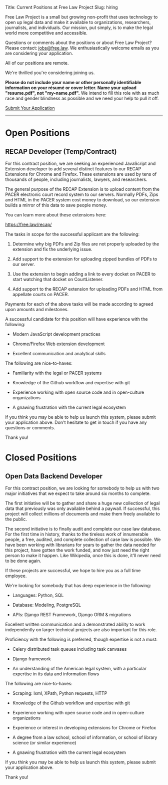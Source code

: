 Title: Current Positions at Free Law Project
Slug: hiring

Free Law Project is a small but growing non-profit that uses technology to open up legal data and make it available to organizations, researchers, journalists, and individuals. Our mission, put simply, is to make the legal world more competitive and accessible. 

Questions or comments about the positions or about Free Law Project? Please contact: <a href="mailto:jobs@free.law">jobs@free.law</a>. We enthusiastically welcome emails as you are considering your application.

All of our positions are remote.

We're thrilled you're considering joining us.

<div class="alert alert-info" role="alert">
    <p><strong>Please do not include your name or other personally identifiable information on your résumé or cover letter. Name your upload "resume.pdf", not "my-name.pdf".</strong> We intend to fill this role with as much race and gender blindness as possible and we need your help to pull it off.
    </p>
</div>

<p class="text-center">
    <a href="https://docs.google.com/forms/d/e/1FAIpQLSdbRrrOiKu74tgt7wJ1HEEz1XFRyn2XwYpIryxcB6aRJqd0_g/viewform?usp=sf_link" class="btn btn-lg btn-primary"><i class="fa fa-check"></i> Submit Your Application</a>
</p>




--------

# Open Positions

## RECAP Developer (Temp/Contract)

For this contract position, we are seeking an experienced JavaScript and Extension developer to add several distinct features to our RECAP Extensions for Chrome and Firefox. These extensions are used by tens of thousands of people, including journalists, lawyers, and researchers.

The general purpose of the RECAP Extension is to upload content from the PACER electronic court record system to our servers. Normally PDFs, Zips and HTML in the PACER system cost money to download, so our extension builds a mirror of this data to save people money. 

You can learn more about these extensions here:

https://free.law/recap/

The tasks in scope for the successful applicant are the following:

1. Determine why big PDFs and Zip files are not properly uploaded by the extension and fix the underlying issue.

1. Add support to the extension for uploading zipped bundles of PDFs to our server.

1. Use the extension to begin adding a link to every docket on PACER to start watching that docket on CourtListener.

1. Add support to the RECAP extension for uploading PDFs and HTML from appellate courts on PACER. 

Payments for each of the above tasks will be made according to agreed upon amounts and milestones.

A successful candidate for this position will have experience with the following:

 - Modern JavaScript development practices
 
 - Chrome/Firefox Web extension development
 
 - Excellent communication and analytical skills
 
The following are nice-to-haves:

 - Familiarity with the legal or PACER systems

 - Knowledge of the Github workflow and expertise with git

 - Experience working with open source code and in open-culture organizations

 - A gnawing frustration with the current legal ecosystem

If you think you may be able to help us launch this system, please submit your application above. Don't hesitate to get in touch if you have any questions or comments.

Thank you!


# Closed Positions

## Open Data Backend Developer

For this contract position, we are looking for somebody to help us with two major initiatives that we expect to take around six months to complete. 

The first initiative will be to gather and share a huge new collection of legal data that previously was only available behind a paywall. If successful, this project will collect millions of documents and make them freely available to the public.

The second initiative is to finally audit and complete our case law database. For the first time in history, thanks to the tireless work of innumerable people, a free, audited, and complete collection of case law is possible. We have been working with librarians for years to gather the data needed for this project, have gotten the work funded, and now just need the right person to make it happen. Like Wikipedia, once this is done, it'll never need to be done again.

If these projects are successful, we hope to hire you as a full time employee.
 
We're looking for somebody that has deep experience in the following:

 - Languages: Python, SQL
 
 - Database: Modeling, PostgreSQL
  
 - APIs: Django REST Framework, Django ORM & migrations
 
Excellent written communication and a demonstrated ability to work independently on larger technical projects are also important for this role.
 

Proficiency with the following is preferred, though expertise is not a must:

 - Celery distributed task queues including task canvases
 
 - Django framework
 
 - An understanding of the American legal system, with a particular expertise in its data and information flows
 

The following are nice-to-haves:

 - Scraping: lxml, XPath, Python requests, HTTP

 - Knowledge of the Github workflow and expertise with git
 
 - Experience working with open source code and in open-culture organizations
 
 - Experience or interest in developing extensions for Chrome or Firefox
 
 - A degree from a law school, school of information, or school of library science (or similar experience)
 
 - A gnawing frustration with the current legal ecosystem
 
If you think you may be able to help us launch this system, please submit your application above.

Thank you!
